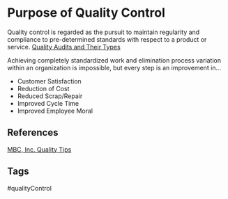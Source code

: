 # Purpose of Quality Control  

Quality control is regarded as the pursuit to maintain regularity and compliance to pre-determined standards with respect to a product or service. 
[Quality Audits and Their Types](../202110250021)

Achieving completely standardized work and elimination process variation within an organization is impossible, but every step is an improvement in...
* Customer Satisfaction
* Reduction of Cost
* Reduced Scrap/Repair
* Improved Cycle Time
* Improved Employee Moral

## References
[MBC, Inc. Quality Tips](http://mbcincorp.com/qms-audit-of-process-control-for-iso-9001-and-isots-16949/) 

## Tags
#qualityControl
